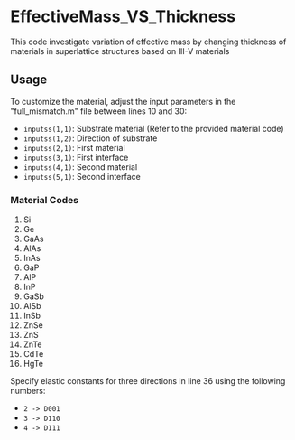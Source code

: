 # EffectiveMass_VS_Thickness
 This code investigate variation of effective mass by changing thickness of materials in superlattice structures based on III-V materials
## Usage

To customize the material, adjust the input parameters in the "full_mismatch.m" file between lines 10 and 30:

- `inputss(1,1)`: Substrate material (Refer to the provided material code)
- `inputss(1,2)`: Direction of substrate
- `inputss(2,1)`: First material
- `inputss(3,1)`: First interface
- `inputss(4,1)`: Second material
- `inputss(5,1)`: Second interface

### Material Codes
1. Si
2. Ge
3. GaAs
4. AlAs
5. InAs
6. GaP
7. AlP
8. InP
9. GaSb
10. AlSb
11. InSb
12. ZnSe
13. ZnS
14. ZnTe
15. CdTe
16. HgTe

Specify elastic constants for three directions in line 36 using the following numbers:
- `2 -> D001`
- `3 -> D110`
- `4 -> D111`
